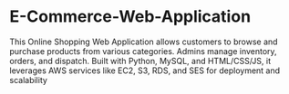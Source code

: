 # E-Commerce-Web-Application
This Online Shopping Web Application allows customers to browse and purchase products from various categories. Admins manage inventory, orders, and dispatch. Built with Python, MySQL, and HTML/CSS/JS, it leverages AWS services like EC2, S3, RDS, and SES for deployment and scalability
